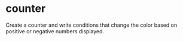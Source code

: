 # counter
Create a counter and write conditions that change the color based on positive or negative numbers displayed.

